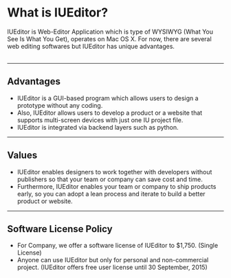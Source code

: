 # What is IUEditor?
IUEditor is Web-Editor Application which is type of WYSIWYG (What You See Is What You Get), operates on Mac OS X. For now, there are several web editing softwares but IUEditor has unique advantages.<br /><br />

*****
## Advantages
* IUEditor is a GUI-based program which allows users to design a prototype without any coding. 
* Also, IUEditor allows users to develop a product or a website that supports multi-screen devices with just one IU project file.
* IUEditor is integrated via backend layers such as python.

*****
## Values
* IUEditor enables designers to work together with developers without publishers so that your team or company can save cost and time.
* Furthermore, IUEditor enables your team or company to ship products early, so you can adopt a lean process and iterate to build a better product or website.

*****
## Software License Policy
* For Company, we offer a software license of IUEditor to $1,750. (Single License)
* Anyone can use IUEditor but only for personal and non-commercial project. (IUEditor offers free user license until 30 September, 2015)<br /><br />
